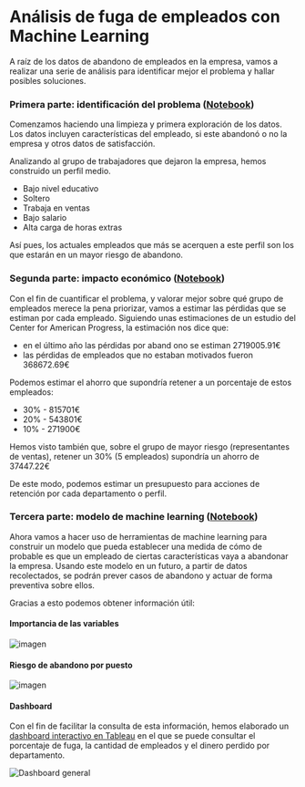 # Análisis de fuga de empleados con Machine Learning

A raíz de los datos de abandono de empleados en la empresa, vamos a realizar una serie de análisis para identificar mejor el problema y hallar posibles soluciones.

### Primera parte: identificación del problema ([Notebook](https://github.com/adrianriverof/fuga-empleados/blob/main/1_identificacion_problema.ipynb))

Comenzamos haciendo una limpieza y primera exploración de los datos. Los datos incluyen características del empleado, si este abandonó o no la empresa y otros datos de satisfacción. 

Analizando al grupo de trabajadores que dejaron la empresa, hemos construido un perfil medio. 
* Bajo nivel educativo
* Soltero
* Trabaja en ventas
* Bajo salario
* Alta carga de horas extras

Así pues, los actuales empleados que más se acerquen a este perfil son los que estarán en un mayor riesgo de abandono.

### Segunda parte: impacto económico ([Notebook](https://github.com/adrianriverof/fuga-empleados/blob/main/2_impacto_economico.ipynb))

Con el fin de cuantificar el problema, y valorar mejor sobre qué grupo de empleados merece la pena priorizar, vamos a estimar las pérdidas que se estiman por cada empleado.
Siguiendo unas estimaciones de un estudio del Center for American Progress, la estimación nos dice que:
* en el último año las pérdidas por aband ono se estiman 2719005.91€
* las pérdidas de empleados que no estaban motivados fueron 368672.69€

Podemos estimar el ahorro que supondría retener a un porcentaje de estos empleados:
* 30% - 815701€
* 20% - 543801€
* 10% - 271900€

Hemos visto también que, sobre el grupo de mayor riesgo (representantes de ventas), retener un 30% (5 empleados) supondría un ahorro de 37447.22€

De este modo, podemos estimar un presupuesto para acciones de retención por cada departamento o perfil. 

### Tercera parte: modelo de machine learning ([Notebook](https://github.com/adrianriverof/fuga-empleados/blob/main/3_modelo_machine_learning%20.ipynb))

Ahora vamos a hacer uso de herramientas de machine learning para construir un modelo que pueda establecer una medida de cómo de probable es que un empleado de ciertas características vaya a abandonar la empresa.
Usando este modelo en un futuro, a partir de datos recolectados, se podrán prever casos de abandono y actuar de forma preventiva sobre ellos.

Gracias a esto podemos obtener información útil:

#### Importancia de las variables

![imagen](https://user-images.githubusercontent.com/87567925/229365102-c4fd5410-3789-4d31-b5cc-afcc6c06f990.png)

#### Riesgo de abandono por puesto

![imagen](https://user-images.githubusercontent.com/87567925/229364988-3d4251ed-65fd-439f-90a8-726d7b3215e3.png)

#### Dashboard

Con el fin de facilitar la consulta de esta información, hemos elaborado un [dashboard interactivo en Tableau](https://public.tableau.com/app/profile/adrian.rivero8038/viz/PracticaDashboard_16628045185180/Dashboard1) en el que se puede consultar el porcentaje de fuga, la cantidad de empleados y el dinero perdido por departamento. 

![Dashboard general](https://user-images.githubusercontent.com/87567925/229365387-b23d9384-a127-4f11-9aca-ad19276e439d.png)





